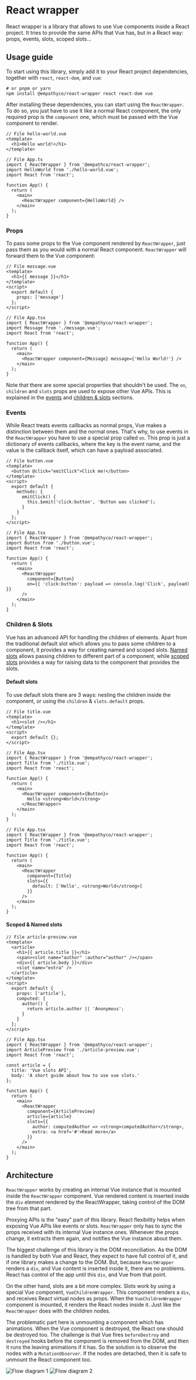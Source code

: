 # React wrapper

React wrapper is a library that allows to use Vue components inside a React project. It tries to
provide the same APIs that Vue has, but in a React way: props, events, slots, scoped slots...

## Usage guide

To start using this library, simply add it to your React project dependencies, together with
`react`, `react-dom`, and `vue`:

```
# or pnpm or yarn
npm install @empathyco/react-wrapper react react-dom vue
```

After installing these dependencies, you can start using the `ReactWrapper`. To do so, you just have
to use it like a normal React component, the only required prop is the `component` one, which must
be passed with the Vue component to render.

```vue
// File hello-world.vue
<template>
  <h1>Hello world!</h1>
</template>
```

```tsx
// File App.ts
import { ReactWrapper } from '@empathco/react-wrapper';
import HelloWorld from './hello-world.vue';
import React from 'react';

function App() {
  return (
    <main>
      <ReactWrapper component={HelloWorld} />
    </main>
  );
}
```

### Props

To pass some props to the Vue component rendered by `ReactWrapper`, just pass them as you would with
a normal React component. `ReactWrapper` will forward them to the Vue component:

```vue
// File message.vue
<template>
  <h1>{{ message }}</h1>
</template>
<script>
  export default {
    props: ['message']
  };
</script>
```

```tsx
// File App.tsx
import { ReactWrapper } from '@empathyco/react-wrapper';
import Message from './message.vue';
import React from 'react';

function App() {
  return (
    <main>
      <ReactWrapper component={Message} message={'Hello World!'} />
    </main>
  );
}
```

Note that there are some special properties that shouldn't be used. The `on`, `children` and `slots`
props are used to expose other Vue APIs. This is explained in the [events](#markdown-header-events)
and [children & slots](#markdown-header-children--slots) sections.

### Events

While React treats events callbacks as normal props, Vue makes a distinction between them and the
normal ones. That's why, to use events in the `ReactWrapper` you have to use a special prop called
`on`. This prop is just a dictionary of events callbacks, where the key is the event name, and the
value is the callback itself, which can have a payload associated.

```vue
// File button.vue
<template>
  <button @click="emitClick">Click me!</button>
</template>
<script>
  export default {
    methods: {
      emitClick() {
        this.$emit('click:button', 'Button was clicked');
      }
    }
  };
</script>
```

```tsx
// File App.tsx
import { ReactWrapper } from '@empathyco/react-wrapper';
import Button from './button.vue';
import React from 'react';

function App() {
  return (
    <main>
      <ReactWrapper
        component={Button}
        on={{ 'click:button': payload => console.log('Click', payload) }}
      />
    </main>
  );
}
```

### Children & Slots

Vue has an advanced API for handling the children of elements. Apart from the traditional default
slot which allows you to pass some children to a component, it provides a way for creating named and
scoped slots. [Named slots](https://vuejs.org/v2/guide/components-slots.html#Named-Slots) allows
passing children to different part of a component, while
[scoped slots](https://vuejs.org/v2/guide/components-slots.html#Scoped-Slots) provides a way for
raising data to the component that provides the slots.

#### Default slots

To use default slots there are 3 ways: nesting the children inside the component, or using the
`children` & `slots.default` props.

```vue
// File title.vue
<template>
  <h1><slot /></h1>
</template>
<script>
  export default {};
</script>
```

```tsx
// File App.tsx
import { ReactWrapper } from '@empathyco/react-wrapper';
import Title from './title.vue';
import React from 'react';

function App() {
  return (
    <main>
      <ReactWrapper component={Button}>
        Hello <strong>World</strong>
      </ReactWrapper>
    </main>
  );
}
```

```tsx
// File App.tsx
import { ReactWrapper } from '@empathyco/react-wrapper';
import Title from './title.vue';
import React from 'react';

function App() {
  return (
    <main>
      <ReactWrapper
        component={Title}
        slots={{
          default: ['Hello', <strong>World</strong>]
        }}
      />
    </main>
  );
}
```

#### Scoped & Named slots

```vue
// File article-preview.vue
<template>
  <article>
    <h1>{{ article.title }}</h1>
    <span><slot name="author" :author="author" /></span>
    <div>{{ article.body }}</div>
    <slot name="extra" />
  </article>
</template>
<script>
  export default {
    props: ['article'],
    computed: {
      author() {
        return article.author || 'Anonymous';
      }
    }
  };
</script>
```

```tsx
// File App.tsx
import { ReactWrapper } from '@empathyco/react-wrapper';
import ArticlePreview from './article-preview.vue';
import React from 'react';

const article = {
  title: 'Vue slots API',
  body: 'A short guide about how to use vue slots.'
};

function App() {
  return (
    <main>
      <ReactWrapper
        component={ArticlePreview}
        article={article}
        slots={{
          author: computedAuthor => <strong>computedAuthor</strong>,
          extra: <a href='#'>Read more</a>
        }}
      />
    </main>
  );
}
```

## Architecture

`ReactWrapper` works by creating an internal Vue instance that is mounted inside the `ReactWrapper`
component. Vue rendered content is inserted inside the `div` element rendered by the ReactWrapper,
taking control of the DOM tree from that part.

Proxying APIs is the "easy" part of this library. React flexibility helps when exposing Vue APIs
like events or slots. `ReactWrapper` only has to sync the props received with its internal Vue
instance ones. Whenever the props change, it extracts them again, and notifies the Vue instance
about them.

The biggest challenge of this library is the DOM reconciliation. As the DOM is handled by both Vue
and React, they expect to have full control of it, and if one library makes a change to the DOM.
But, because `ReactWrapper` renders a `div`, and Vue content is inserted inside it, there are no
problems. React has control of the app until this `div`, and Vue from that point.

On the other hand, slots are a bit more complex. Slots work by using a special Vue component,
`VueChildrenWrapper`. This component renders a `div`, and receives React virtual nodes as props.
When the `VueChildrenWrapper` component is mounted, it renders the React nodes inside it. Just like
the `ReactWrapper` does with the children nodes.

The problematic part here is unmounting a component which has animations. When the Vue component is
destroyed, the React one should be destroyed too. The challenge is that Vue fires `beforeDestroy`
and `destroyed` hooks before the component is removed from the DOM, and then it runs the leaving
animations if it has. So the solution is to observe the nodes with a `MutationObserver`. If the
nodes are detached, then it is safe to unmount the React component too.

![Flow diagram 1](./docs/assets/flow-diagram-1.png)
![Flow diagram 2](./docs/assets/flow-diagram-2.png)
